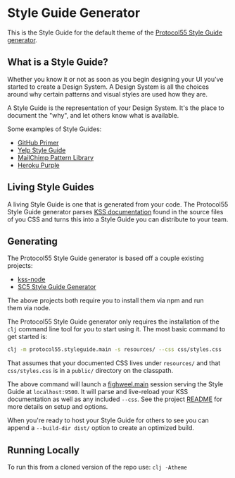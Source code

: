 # Style Guide Generator

This is the Style Guide for the default theme of the
[Protocol55 Style Guide generator](https://github.com/protocol55/styleguide).

## What is a Style Guide?

Whether you know it or not as soon as you begin designing your UI you've started
to create a Design System. A Design System is all the choices around why certain
patterns and visual styles are used how they are.

A Style Guide is the representation of your Design System. It's the place to
document the "why", and let others know what is available.

Some examples of Style Guides:

- [GitHub Primer](https://styleguide.github.com/primer/)
- [Yelp Style Guide](https://www.yelp.com/styleguide)
- [MailChimp Pattern Library](http://ux.mailchimp.com/patterns)
- [Heroku Purple](http://purple.herokuapp.com/)

## Living Style Guides

A living Style Guide is one that is generated from your code. The Protocol55
Style Guide generator parses [KSS documentation](https://warpspire.com/kss/syntax/)
found in the source files of you CSS and turns this into a Style Guide you can
distribute to your team.

## Generating

The Protocol55 Style Guide generator is based off a couple existing projects:

- [kss-node](https://github.com/kss-node/kss-node)
- [SC5 Style Guide Generator](https://github.com/SC5/sc5-styleguide)

The above projects both require you to install them via npm and run them via
node.

The Protocol55 Style Guide generator only requires the installation of the `clj`
command line tool for you to start using it. The most basic command to get
started is:

```bash
clj -m protocol55.styleguide.main -s resources/ --css css/styles.css
```

That assumes that your documented CSS lives under `resources/` and that
`css/styles.css` is in a `public/` directory on the classpath.

The above command will launch a [fighweel.main](https://github.com/bhauman/figwheel-main/)
session serving the Style Guide at `localhost:9500`. It will parse and
live-reload your KSS documentation as well as any included `--css`. See the
project [README](https://github.com/protocol55/styleguide) for more details on setup and options.

When you're ready to host your Style Guide for others to see you can append a
`--build-dir dist/` option to create an optimized build.

## Running Locally

To run this from a cloned version of the repo use: `clj -Atheme`

